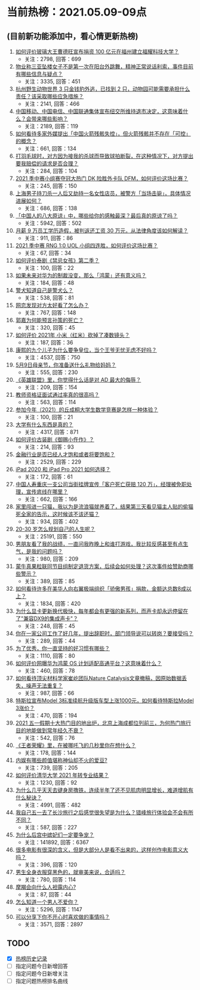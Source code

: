 # 当前热榜：2021.05.09-09点
## (目前新功能添加中，看心情更新热榜)
1. [如何评价玻璃大王曹德旺宣布捐资 100 亿元在福州建立福耀科技大学？](https://www.zhihu.com/question/457562649)
    * 关注：2798, 回答：699
2. [物业称三亚坠楼女子不是第一次在阳台外跳舞，精神正常说话利索，事件目前有哪些信息与疑点？](https://www.zhihu.com/question/458317199)
    * 关注：3335, 回答：451
3. [杭州野生动物世界 3 只金钱豹外逃，已找到 2 只，动物园可能需要承担什么责任？该采取哪些应急措施？](https://www.zhihu.com/question/458351546)
    * 关注：2141, 回答：466
4. [中国移动、中国电信、中国联通集体宣布纽交所维持退市决定，这意味着什么？会带来哪些影响？](https://www.zhihu.com/question/458322456)
    * 关注：2189, 回答：119
5. [如何看待多家外媒提出「中国火箭残骸失控」，但火箭残骸并不存在「可控」的概念？](https://www.zhihu.com/question/458384867)
    * 关注：661, 回答：134
6. [打羽毛球时，对方因为接我的杀球而导致球拍断裂，在这种情况下，对方提出要我赔偿的请求是否合理？](https://www.zhihu.com/question/458085942)
    * 关注：284, 回答：104
7. [2021 季中赛小组赛夺冠大热门 DK 险胜外卡队 DFM，如何评价这场比赛？](https://www.zhihu.com/question/458430509)
    * 关注：245, 回答：150
8. [上海男子持刀杀一人后又劫持一名女性店员，被警方「当场击毙」，具体情况进展如何？](https://www.zhihu.com/question/458381524)
    * 关注：686, 回答：138
9. [「中国人的八大原谅」中，哪些给你的感触最深？最后真的原谅了吗？](https://www.zhihu.com/question/458322564)
    * 关注：5942, 回答：502
10. [月薪 9 万员工学历造假，被判返还工资 30 万元，从法律角度该如何解读？](https://www.zhihu.com/question/458409677)
    * 关注：911, 回答：86
11. [2021 季中赛 RNG 1:0 UOL 小组四连胜，如何评价这场比赛？](https://www.zhihu.com/question/458401089)
    * 关注：67, 回答：34
12. [如何评价泰剧《禁忌女孩》第二季？](https://www.zhihu.com/question/458258491)
    * 关注：100, 回答：22
13. [如果未来对华为的制裁没变，那么「鸿蒙」还有意义吗？](https://www.zhihu.com/question/458261749)
    * 关注：184, 回答：48
14. [警犬知道自己是警犬么？](https://www.zhihu.com/question/286005319)
    * 关注：538, 回答：81
15. [网恋发现对方太好看了怎么办？](https://www.zhihu.com/question/441357680)
    * 关注：767, 回答：148
16. [郭嘉为何能预言孙策的死亡？](https://www.zhihu.com/question/23022586)
    * 关注：320, 回答：45
17. [如何评价 2021年 小米（红米）砍掉了凑数镜头？](https://www.zhihu.com/question/458171647)
    * 关注：187, 回答：36
18. [康熙的九个儿子为什么要争皇位，当个王爷无忧无虑不好吗？](https://www.zhihu.com/question/359062106)
    * 关注：4537, 回答：750
19. [5月9日母亲节，你准备送什么礼物给妈妈？](https://www.zhihu.com/question/458238204)
    * 关注：555, 回答：230
20. [《英雄联盟》里，你觉得什么话是对 AD 最大的侮辱？](https://www.zhihu.com/question/457722320)
    * 关注：209, 回答：154
21. [教师资格证面试通过率真的很高吗？](https://www.zhihu.com/question/435289719)
    * 关注：563, 回答：114
22. [参加今年（2021）的丘成桐大学生数学竞赛是怎样一种体验？](https://www.zhihu.com/question/458309120)
    * 关注：100, 回答：21
23. [大学有什么东西是真的？](https://www.zhihu.com/question/430807321)
    * 关注：4317, 回答：871
24. [如何评价古装剧《御赐小仵作》？](https://www.zhihu.com/question/457117887)
    * 关注：214, 回答：93
25. [金融行业是否已经人才饱和或者将要饱和？](https://www.zhihu.com/question/267950320)
    * 关注：2529, 回答：229
26. [iPad 2020 和 iPad Pro 2021 如何选择？](https://www.zhihu.com/question/458086760)
    * 关注：172, 回答：61
27. [中国人寿重庆一支公司当街挂牌宣传「客户死亡获赔 120 万」，经理被免职处理，宣传底线在哪里？](https://www.zhihu.com/question/458335443)
    * 关注：662, 回答：166
28. [家里闯进一只猫，我以为是流浪猫就养着了，结果第三天看见猫主人贴的偷猫死全家的告示，这时候该不该还猫？](https://www.zhihu.com/question/458067326)
    * 关注：934, 回答：402
29. [20-30 岁怎么规划自己的人生呢？](https://www.zhihu.com/question/303781246)
    * 关注：25191, 回答：550
30. [男朋友看了我的战绩，一直问我昨晚上和谁打游戏，我比较反感甚至有点生气，是我的问题吗？](https://www.zhihu.com/question/457084853)
    * 关注：980, 回答：209
31. [蒙牛真果粒联同节目组制定退货方案，后续会如何处理？这次事件给赞助商哪些警示？](https://www.zhihu.com/question/458355922)
    * 关注：389, 回答：85
32. [如何看待许多在美华人向右翼极端组织「骄傲男孩」捐款，金额达总数8成以上？](https://www.zhihu.com/question/458277293)
    * 关注：1834, 回答：420
33. [为什么显卡更新换代极快，每年都会有更强的新系列，而声卡却永远停留在了"兼容DX9的集成声卡"？](https://www.zhihu.com/question/458007412)
    * 关注：248, 回答：45
34. [你在一家公司工作了好几年，提出辞职时，部门领导说可以转岗？要接受吗？](https://www.zhihu.com/question/454570545)
    * 关注：289, 回答：44
35. [为了优秀，你一直坚持的好习惯有哪些？](https://www.zhihu.com/question/452488029)
    * 关注：1110, 回答：80
36. [如何评价网曝华为鸿蒙 OS 计划适配高通平台？这意味着什么？](https://www.zhihu.com/question/458227978)
    * 关注：460, 回答：78
37. [如何看待顶尖材料学家崔屹团队Nature Catalysis文章撤稿，因原始数据丢失，噪声无法重复？](https://www.zhihu.com/question/458152727)
    * 关注：987, 回答：66
38. [特斯拉宣布Model 3标准续航升级版车型上涨1000元，如何看待特斯拉Model 3涨价？](https://www.zhihu.com/question/458323631)
    * 关注：470, 回答：194
39. [2021 五一假期十大热门目的地出炉，北京上海成都位列前三，为何热门旅行目的地能做到常年经久不衰？](https://www.zhihu.com/question/458249774)
    * 关注：542, 回答：76
40. [《王者荣耀》里，在被哪吒飞的几秒里你在想什么？](https://www.zhihu.com/question/457960562)
    * 关注：178, 回答：144
41. [内娱有哪些颜值堪称神仙却不火的爱豆?](https://www.zhihu.com/question/439659001)
    * 关注：739, 回答：205
42. [如何评价清华大学 2021 年转专业结果？](https://www.zhihu.com/question/455564234)
    * 关注：1230, 回答：92
43. [为什么几乎天天去键身房撸铁，连续半年了还不见肌肉明显增长，难道增肌有什么秘诀？](https://www.zhihu.com/question/344778141)
    * 关注：4991, 回答：482
44. [我自己五一去了长沙旅行之后感觉很失望是为什么？错峰旅行体验会不会有所不同？](https://www.zhihu.com/question/458141426)
    * 关注：587, 回答：227
45. [为什么后宫中嫔妃们一定要争宠？](https://www.zhihu.com/question/293865460)
    * 关注：141892, 回答：6367
46. [很多电影有很深的含义，但是大部分人是看不出来的，这样创作电影意义大吗？](https://www.zhihu.com/question/438741204)
    * 关注：396, 回答：120
47. [男生全身衣服穿黑色的，就审美来说，合适吗？](https://www.zhihu.com/question/26534749)
    * 关注：780, 回答：114
48. [摩羯会向什么人袒露内心?](https://www.zhihu.com/question/457897706)
    * 关注：87, 回答：44
49. [怎么知道一个男人不爱你？](https://www.zhihu.com/question/29239538)
    * 关注：5296, 回答：1147
50. [可以分享下你不开心时喜欢做的事情吗？](https://www.zhihu.com/question/448476471)
    * 关注：3571, 回答：2897
## TODO
* [x] [热榜历史记录](hot_history/AllHot.md)
* [ ] 指定问题今日新增回答
* [ ] 指定问题今日新增关注
* [ ] 指定问题热榜排名曲线
